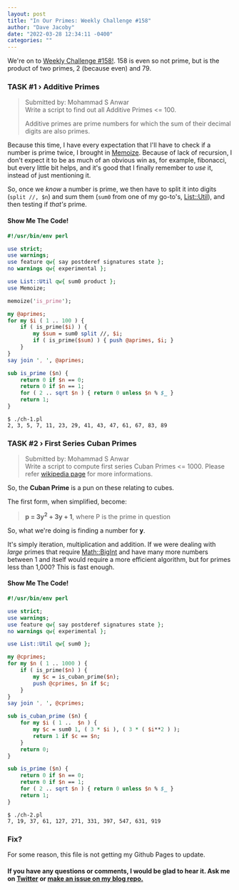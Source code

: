 ```yaml
---
layout: post
title: "In Our Primes: Weekly Challenge #158"
author: "Dave Jacoby"
date: "2022-03-28 12:34:11 -0400"
categories: ""
---
```


We're on to [Weekly Challenge #158!](https://theweeklychallenge.org/blog/perl-weekly-challenge-158/). 158 is even so not prime, but is the product of two primes, 2 (because even) and 79.

### TASK #1 › Additive Primes

> Submitted by: Mohammad S Anwar  
> Write a script to find out all Additive Primes <= 100.
>
> Additive primes are prime numbers for which the sum of their decimal digits are also primes.

Because this time, I have every expectation that I'll have to check if a number is prime twice, I brought in [Memoize](https://metacpan.org/pod/Memoize). Because of lack of recursion, I don't expect it to be as much of an obvious win as, for example, fibonacci, but every little bit helps, and it's good that I finally remember to _use_ it, instead of just mentioning it.

So, once we _know_ a number is prime, we then have to split it into digits (`split //, $n`) and sum them (`sum0` from one of my go-to's, [List::Util](https://metacpan.org/pod/List::Util)), and then testing if _that's_ prime.

#### Show Me The Code!

```perl
#!/usr/bin/env perl

use strict;
use warnings;
use feature qw{ say postderef signatures state };
no warnings qw{ experimental };

use List::Util qw{ sum0 product };
use Memoize;

memoize('is_prime');

my @aprimes;
for my $i ( 1 .. 100 ) {
    if ( is_prime($i) ) {
        my $sum = sum0 split //, $i;
        if ( is_prime($sum) ) { push @aprimes, $i; }
    }
}
say join ', ', @aprimes;

sub is_prime ($n) {
    return 0 if $n == 0;
    return 0 if $n == 1;
    for ( 2 .. sqrt $n ) { return 0 unless $n % $_ }
    return 1;
}
```

```text
$ ./ch-1.pl 
2, 3, 5, 7, 11, 23, 29, 41, 43, 47, 61, 67, 83, 89
```

### TASK #2 › First Series Cuban Primes

> Submitted by: Mohammad S Anwar  
> Write a script to compute first series Cuban Primes <= 1000. Please refer [wikipedia page](https://en.wikipedia.org/wiki/Cuban_prime) for more informations.

So, the **Cuban Prime** is a pun on these relating to cubes.

The first form, when simplified, become:

> **p = 3y<sup>2</sup> + 3y + 1**, where P is the prime in question

So, what we're doing is finding a number for **y**.

It's simply iteration, multiplication and addition. If we were dealing with _large_ primes that require [Math::BigInt](https://metacpan.org/pod/Math::BigInt) and have many more numbers between 1 and itself would require a more efficient algorithm, but for primes less than 1,000? This is fast enough.

#### Show Me The Code!

```perl
#!/usr/bin/env perl

use strict;
use warnings;
use feature qw{ say postderef signatures state };
no warnings qw{ experimental };

use List::Util qw{ sum0 };

my @cprimes;
for my $n ( 1 .. 1000 ) {
    if ( is_prime($n) ) {
        my $c = is_cuban_prime($n);
        push @cprimes, $n if $c;
    }
}
say join ', ', @cprimes;

sub is_cuban_prime ($n) {
    for my $i ( 1 ..  $n ) {
        my $c = sum0 1, ( 3 * $i ), ( 3 * ( $i**2 ) );
        return 1 if $c == $n;
    }
    return 0;
}

sub is_prime ($n) {
    return 0 if $n == 0;
    return 0 if $n == 1;
    for ( 2 .. sqrt $n ) { return 0 unless $n % $_ }
    return 1;
}
```

```text
$ ./ch-2.pl
7, 19, 37, 61, 127, 271, 331, 397, 547, 631, 919
```

### Fix?

For some reason, this file is not getting my Github Pages to update.

#### If you have any questions or comments, I would be glad to hear it. Ask me on [Twitter](https://twitter.com/jacobydave) or [make an issue on my blog repo.](https://github.com/jacoby/jacoby.github.io)
